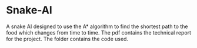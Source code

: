 # Snake-AI
A snake AI designed to use the A* algorithm to find the shortest path to the food which changes from time to time.
The pdf contains the technical report for the project. The folder contains the code used.
